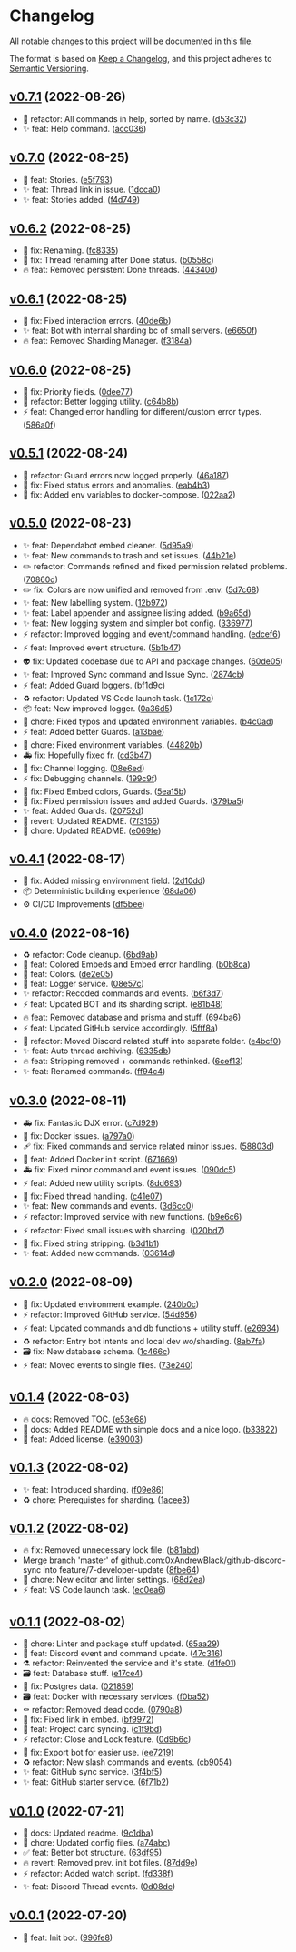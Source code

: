 # Changelog

All notable changes to this project will be documented in this file.

The format is based on [Keep a Changelog](https://keepachangelog.com/en/1.0.0/),
and this project adheres to [Semantic Versioning](https://semver.org/spec/v2.0.0.html).

## [v0.7.1](https://github.com/0xAndrewBlack/issue-bot/releases/tag/v0.7.1) (2022-08-26)

- 🙏 refactor: All commands in help, sorted by name. ([d53c32](https://github.com/0xAndrewBlack/issue-bot/commit/d53c3222fe7a0323357ffba631418d96ae092f67))
- ✨ feat: Help command. ([acc036](https://github.com/0xAndrewBlack/issue-bot/commit/acc0363409ae457f00d9e3a0602868eb7c413dc8))

## [v0.7.0](https://github.com/0xAndrewBlack/issue-bot/releases/tag/v0.7.0) (2022-08-25)

- 👄 feat: Stories. ([e5f793](https://github.com/0xAndrewBlack/issue-bot/commit/e5f79319341cf294481907de4c413b3bf024595c))
- ✨ feat: Thread link in issue. ([1dcca0](https://github.com/0xAndrewBlack/issue-bot/commit/1dcca0c81fa73b7fce0842945f3fe5a3c93987f8))
- ✨ feat: Stories added. ([f4d749](https://github.com/0xAndrewBlack/issue-bot/commit/f4d7496f613f11e0b32ca3040436167fcb205edb))

## [v0.6.2](https://github.com/0xAndrewBlack/issue-bot/releases/tag/v0.6.2) (2022-08-25)

- 🐛 fix: Renaming. ([fc8335](https://github.com/0xAndrewBlack/issue-bot/commit/fc8335f77d844250b085ff38c72bb07629c306a2))
- 🐛 fix: Thread renaming after Done status. ([b0558c](https://github.com/0xAndrewBlack/issue-bot/commit/b0558cb108ed3a1f87b2878cc938fecd39cc83bf))
- 🔥 feat: Removed persistent Done threads. ([44340d](https://github.com/0xAndrewBlack/issue-bot/commit/44340d1cc0fe87def876443dd71ee311fc5e88d2))

## [v0.6.1](https://github.com/0xAndrewBlack/issue-bot/releases/tag/v0.6.1) (2022-08-25)

- 🙏 fix: Fixed interaction errors. ([40de6b](https://github.com/0xAndrewBlack/issue-bot/commit/40de6b80019c4808a214752767464023318e07c4))
- ✨ feat: Bot with internal sharding bc of small servers. ([e6650f](https://github.com/0xAndrewBlack/issue-bot/commit/e6650f4d9c87dd34e8afbe6ab05018076a518fd2))
- 🔥 feat: Removed Sharding Manager. ([f3184a](https://github.com/0xAndrewBlack/issue-bot/commit/f3184a5a19ebcdb0076568d9250e9acff90bfed4))

## [v0.6.0](https://github.com/0xAndrewBlack/issue-bot/releases/tag/v0.6.0) (2022-08-25)

- 🐛 fix: Priority fields. ([0dee77](https://github.com/0xAndrewBlack/issue-bot/commit/0dee77746550ed2ec7481b3421fe69348b841212))
- 💄 refactor: Better logging utility. ([c64b8b](https://github.com/0xAndrewBlack/issue-bot/commit/c64b8bace2fd49f3dd7308d7318546b0c3bea68a))
- ⚡️ feat: Changed error handling for different/custom error types. ([586a0f](https://github.com/0xAndrewBlack/issue-bot/commit/586a0ffbe7501703ee1278ccd861646a8187749b))

## [v0.5.1](https://github.com/0xAndrewBlack/issue-bot/releases/tag/v0.5.1) (2022-08-24)

- 💄 refactor: Guard errors now logged properly. ([46a187](https://github.com/0xAndrewBlack/issue-bot/commit/46a1879b50c6b847f5fb1866f6f54e95e70aac5c))
- 🐛 fix: Fixed status errors and anomalies. ([eab4b3](https://github.com/0xAndrewBlack/issue-bot/commit/eab4b3001e9c7ed46f5d9d31b39dd281b8bbc6b5))
- 🐛 fix: Added env variables to docker-compose. ([022aa2](https://github.com/0xAndrewBlack/issue-bot/commit/022aa2a39af71f77c23740eaa367d2d583131660))

## [v0.5.0](https://github.com/0xAndrewBlack/issue-bot/releases/tag/v0.5.0) (2022-08-23)

- ✨ feat: Dependabot embed cleaner. ([5d95a9](https://github.com/0xAndrewBlack/issue-bot/commit/5d95a9a9641be54e0755114c46ba3a91f01e4b53))
- ✨ feat: New commands to trash and set issues. ([44b21e](https://github.com/0xAndrewBlack/issue-bot/commit/44b21e80d2fd9eddfb9b131326e450f2aacbcf04))
- ✏️ refactor: Commands refined and fixed permission related problems. ([70860d](https://github.com/0xAndrewBlack/issue-bot/commit/70860ddf7d50258c789862db4e518990b7539091))
- ✏️ fix: Colors are now unified and removed from .env. ([5d7c68](https://github.com/0xAndrewBlack/issue-bot/commit/5d7c685efb6caaf571372579bf127b86cbd62035))
- ✨ feat: New labelling system. ([12b972](https://github.com/0xAndrewBlack/issue-bot/commit/12b9726994b737c248257dd21f89a89168c154c1))
- ✨ feat: Label appender and assignee listing added. ([b9a65d](https://github.com/0xAndrewBlack/issue-bot/commit/b9a65d4233b063b9e05bd38da1d2230f260e4b32))
- ✨ feat: New logging system and simpler bot config. ([336977](https://github.com/0xAndrewBlack/issue-bot/commit/3369777c42cfa6a9139caa70515b8ca3e596fff1))
- ⚡️ refactor: Improved logging and event/command handling. ([edcef6](https://github.com/0xAndrewBlack/issue-bot/commit/edcef649c3d1d14699d4bfbfb7a58317ba2a8af5))
- ⚡️ feat: Improved event structure. ([5b1b47](https://github.com/0xAndrewBlack/issue-bot/commit/5b1b47cd8dacf53ee13bbd61ffb79279d31d9bf9))
- 👽️ fix: Updated codebase due to API and package changes. ([60de05](https://github.com/0xAndrewBlack/issue-bot/commit/60de05c51d9c6ba328a89d7010f8277577d60f4d))
- ✨ feat: Improved Sync command and Issue Sync. ([2874cb](https://github.com/0xAndrewBlack/issue-bot/commit/2874cbacece88c0507157a9893e88be51856c846))
- ⚡️ feat: Added Guard loggers. ([bf1d9c](https://github.com/0xAndrewBlack/issue-bot/commit/bf1d9c5a67922e62f9cfab31ea2507f6cb37fe69))
- ♻️ refactor: Updated VS Code launch task. ([1c172c](https://github.com/0xAndrewBlack/issue-bot/commit/1c172cde1526e79fb1f9fad280f976c8cfaa5be3))
- 📦️ feat: New improved logger. ([0a36d5](https://github.com/0xAndrewBlack/issue-bot/commit/0a36d5d55b93f8f24b6d751e68caa777b11c481f))
- 💚 chore: Fixed typos and updated environment variables. ([b4c0ad](https://github.com/0xAndrewBlack/issue-bot/commit/b4c0ad2e09ee93623d0ee0a7d3cb260822579988))
- ⚡️ feat: Added better Guards. ([a13bae](https://github.com/0xAndrewBlack/issue-bot/commit/a13bae003ba307a2c6df18e547fe9f87a3e0c017))
- 💄 chore: Fixed environment variables. ([44820b](https://github.com/0xAndrewBlack/issue-bot/commit/44820bf1b3c731ac6a2e7f8d2e3ef7486f1cc32e))
- 🚑️ fix: Hopefully fixed fr. ([cd3b47](https://github.com/0xAndrewBlack/issue-bot/commit/cd3b47f79745019a205507be4f2b208e6b485f7a))
- 🐛 fix: Channel logging. ([08e6ed](https://github.com/0xAndrewBlack/issue-bot/commit/08e6ed365b3cccd341788e22d56fe0c78cc83e44))
- ⚡️ fix: Debugging channels. ([199c9f](https://github.com/0xAndrewBlack/issue-bot/commit/199c9f8bc7852130c5f0afde9af8e9a9fac128d4))
- 🐛 fix: Fixed Embed colors, Guards. ([5ea15b](https://github.com/0xAndrewBlack/issue-bot/commit/5ea15b02c7de87e0bfb97ec6701c21a474157bd4))
- 🐛 fix: Fixed permission issues and added Guards. ([379ba5](https://github.com/0xAndrewBlack/issue-bot/commit/379ba52bc6abd3970a417b722e058dfb9ac7a761))
- ✨ feat: Added Guards. ([20752d](https://github.com/0xAndrewBlack/issue-bot/commit/20752dc80968ffe341c4a3781b63fc980c0d60da))
- 📝 revert: Updated README. ([7f3155](https://github.com/0xAndrewBlack/issue-bot/commit/7f315509ea20c49d6cff56e93d2d10894a04cefe))
- 📝 chore: Updated README. ([e069fe](https://github.com/0xAndrewBlack/issue-bot/commit/e069fedaae508af85ec4f2344c861361e07bf408))

## [v0.4.1](https://github.com/0xAndrewBlack/issue-bot/releases/tag/v0.4.1) (2022-08-17)

- 💚 fix: Added missing environment field. ([2d10dd](https://github.com/0xAndrewBlack/issue-bot/commit/2d10ddf4d17163b94d77752761298feeb20a7606))
- 📦 Deterministic building experience ([68da06](https://github.com/0xAndrewBlack/issue-bot/commit/68da06466a6237594edad469f05f2bbefc465a43))
- ⚙ CI/CD Improvements ([df5bee](https://github.com/0xAndrewBlack/issue-bot/commit/df5bee5b47660604d07820f25eb18d19c8bcff2a))

## [v0.4.0](https://github.com/0xAndrewBlack/issue-bot/releases/tag/v0.4.0) (2022-08-16)

- ♻️ refactor: Code cleanup. ([6bd9ab](https://github.com/0xAndrewBlack/issue-bot/commit/6bd9ab24e2de974adbd4f54efffe7632d13fdf29))
- 💄 feat: Colored Embeds and Embed error handling. ([b0b8ca](https://github.com/0xAndrewBlack/issue-bot/commit/b0b8ca1e81818be14ce81acc28b620d48eb4c79d))
- 💄 feat: Colors. ([de2e05](https://github.com/0xAndrewBlack/issue-bot/commit/de2e05b52abe72f404c8689d30d5c1e9db34df63))
- 🚧 feat: Logger service. ([08e57c](https://github.com/0xAndrewBlack/issue-bot/commit/08e57cafbae5c0298c136c6eda4fc4996b875ac0))
- ✨ refactor: Recoded commands and events. ([b6f3d7](https://github.com/0xAndrewBlack/issue-bot/commit/b6f3d7c287f196431475e4fd6e14645a494c2081))
- ⚡️ feat: Updated BOT and its sharding script. ([e81b48](https://github.com/0xAndrewBlack/issue-bot/commit/e81b48799a41fc4e724f2a9843195ceffbf79487))
- 🔥 feat: Removed database and prisma and stuff. ([694ba6](https://github.com/0xAndrewBlack/issue-bot/commit/694ba69fd4e2503a0fb1d08d16ec6d74eb21dd90))
- ⚡️ feat: Updated GitHub service accordingly. ([5fff8a](https://github.com/0xAndrewBlack/issue-bot/commit/5fff8a8df39d9efca19d055cd2dff28731ff1d2b))
- 🎨 refactor: Moved Discord related stuff into separate folder. ([e4bcf0](https://github.com/0xAndrewBlack/issue-bot/commit/e4bcf0934181f653b0e4f36a5239365e94d71755))
- ✨ feat: Auto thread archiving. ([6335db](https://github.com/0xAndrewBlack/issue-bot/commit/6335dbdfb0c69e141e992f382ecb50410ad2f65b))
- 🔥 feat: Stripping removed + commands rethinked. ([6cef13](https://github.com/0xAndrewBlack/issue-bot/commit/6cef13020165df8970b829138c60bddd57337375))
- ✨ feat: Renamed commands. ([ff94c4](https://github.com/0xAndrewBlack/issue-bot/commit/ff94c4da5e48e39706d987bb6a3a915bbe747b95))

## [v0.3.0](https://github.com/0xAndrewBlack/issue-bot/releases/tag/v0.3.0) (2022-08-11)

- 🚑️ fix: Fantastic DJX error. ([c7d929](https://github.com/0xAndrewBlack/issue-bot/commit/c7d929991d0cb9f117a11057d06f44c6178b0a12))
- 💚 fix: Docker issues. ([a797a0](https://github.com/0xAndrewBlack/issue-bot/commit/a797a0bc394f1b5c62470f0144d6dab3e77837d2))
- 🩹 fix: Fixed commands and service related minor issues. ([58803d](https://github.com/0xAndrewBlack/issue-bot/commit/58803d3a561b70448b49f3af68eba1a7c17822ba))
- 💚 feat: Added Docker init script. ([671669](https://github.com/0xAndrewBlack/issue-bot/commit/671669a023b3d14407bb089827267839939e23fc))
- 🚑️ fix: Fixed minor command and event issues. ([090dc5](https://github.com/0xAndrewBlack/issue-bot/commit/090dc5d6f6ee0b8f9a0e5294ce856cb0c400216c))
- ⚡️ feat: Added new utility scripts. ([8dd693](https://github.com/0xAndrewBlack/issue-bot/commit/8dd693943b47958ffb227ab1d5fa92fc11efa9a4))
- 🐛 fix: Fixed thread handling. ([c41e07](https://github.com/0xAndrewBlack/issue-bot/commit/c41e07824c544e3f2429f9af6bc7a444f1988638))
- ✨ feat: New commands and events. ([3d6cc0](https://github.com/0xAndrewBlack/issue-bot/commit/3d6cc0ed1b761793fffe07faf8851598d0c40579))
- ⚡️ refactor: Improved service with new functions. ([b9e6c6](https://github.com/0xAndrewBlack/issue-bot/commit/b9e6c63a759e9e5d071c4aea2c82caa81daf0c83))
- ⚡️ refactor: Fixed small issues with sharding. ([020bd7](https://github.com/0xAndrewBlack/issue-bot/commit/020bd78906063d42e33433caba7a1f0a5fbdc36c))
- 🐛 fix: Fixed string stripping. ([b3d1b1](https://github.com/0xAndrewBlack/issue-bot/commit/b3d1b1aafdcd56e960770fa10a192dc5075a9060))
- ✨ feat: Added new commands. ([03614d](https://github.com/0xAndrewBlack/issue-bot/commit/03614de7ed6526c8c95e6135e37760cf07ca14ce))

## [v0.2.0](https://github.com/0xAndrewBlack/issue-bot/releases/tag/v0.2.0) (2022-08-09)

- 🔧 fix: Updated environment example. ([240b0c](https://github.com/0xAndrewBlack/issue-bot/commit/240b0cb912f2008ac3208bfeea93de6c00abe0af))
- ⚡️ refactor: Improved GitHub service. ([54d956](https://github.com/0xAndrewBlack/issue-bot/commit/54d956051fc81ef868606538162f2a1ec121f11f))
- ⚡️ feat: Updated commands and db functions + utility stuff. ([e26934](https://github.com/0xAndrewBlack/issue-bot/commit/e26934a41634ced341107a9fa30f732777c12098))
- ♻️ refactor: Entry bot intents and local dev wo/sharding. ([8ab7fa](https://github.com/0xAndrewBlack/issue-bot/commit/8ab7fa8a6d0f568bd85a4ebdd3cd2cde6cae580e))
- 🗃️ fix: New database schema. ([1c466c](https://github.com/0xAndrewBlack/issue-bot/commit/1c466cf2892a1903e23bdf0e0113707150cf32d7))
- ⚡️ feat: Moved events to single files. ([73e240](https://github.com/0xAndrewBlack/issue-bot/commit/73e240601cd74d7bb62894e794260cfd91bfd411))

## [v0.1.4](https://github.com/0xAndrewBlack/issue-bot/releases/tag/v0.1.4) (2022-08-03)

- 🔥 docs: Removed TOC. ([e53e68](https://github.com/0xAndrewBlack/issue-bot/commit/e53e68694a2be7cf47b922fa8af221e78c14b6ea))
- 📝 docs: Added README with simple docs and a nice logo. ([b33822](https://github.com/0xAndrewBlack/issue-bot/commit/b338227eab1dd0332129d9008992211780c2d361))
- 📄 feat: Added license. ([e39003](https://github.com/0xAndrewBlack/issue-bot/commit/e3900333bead8c9684925e01c369fa5d28f01ce2))

## [v0.1.3](https://github.com/0xAndrewBlack/issue-bot/releases/tag/v0.1.3) (2022-08-02)

- ✨ feat: Introduced sharding. ([f09e86](https://github.com/0xAndrewBlack/issue-bot/commit/f09e86b24aaed691dd5782dbea95a14d739b10c4))
- ♻️ chore: Prerequistes for sharding. ([1acee3](https://github.com/0xAndrewBlack/issue-bot/commit/1acee36415b6bf18ddbb6e2b3badb50a4f746125))

## [v0.1.2](https://github.com/0xAndrewBlack/issue-bot/releases/tag/v0.1.2) (2022-08-02)

- 🔥 fix: Removed unnecessary lock file. ([b81abd](https://github.com/0xAndrewBlack/issue-bot/commit/b81abdd5e6569b3a12f5a5ef185b411199098f12))
- Merge branch 'master' of github.com:0xAndrewBlack/github-discord-sync into feature/7-developer-update ([8fbe64](https://github.com/0xAndrewBlack/issue-bot/commit/8fbe64698c3adb3afdccf6d3de6db554f4436148))
- 🚨 chore: New editor and linter settings. ([68d2ea](https://github.com/0xAndrewBlack/issue-bot/commit/68d2ea512b3f8a6850dd74d104137956a8c5994a))
- ⚡️ feat: VS Code launch task. ([ec0ea6](https://github.com/0xAndrewBlack/issue-bot/commit/ec0ea676229597fedd5e465e4bf0637d44026b4e))

## [v0.1.1](https://github.com/0xAndrewBlack/issue-bot/releases/tag/v0.1.1) (2022-08-02)

- 🚨 chore: Linter and package stuff updated. ([65aa29](https://github.com/0xAndrewBlack/issue-bot/commit/65aa29a072b5ca93b95abf2542c4db88843c7371))
- 🎨 feat: Discord event and command update. ([47c316](https://github.com/0xAndrewBlack/issue-bot/commit/47c316e06b7d68303aa050858e497fb9c91cb9ea))
- ⚗️ refactor: Reinvented the service and it's state. ([d1fe01](https://github.com/0xAndrewBlack/issue-bot/commit/d1fe0188388c257834860c4832d9906bc9de1c13))
- 🗃️ feat: Database stuff. ([e17ce4](https://github.com/0xAndrewBlack/issue-bot/commit/e17ce45225da977304b824e55eb80056126fd94f))
- 💚 fix: Postgres data. ([021859](https://github.com/0xAndrewBlack/issue-bot/commit/021859c032813c25612bc9525d58d321ef37976a))
- 🗃️ feat: Docker with necessary services. ([f0ba52](https://github.com/0xAndrewBlack/issue-bot/commit/f0ba5255e18400d1ae19d6c54e486184b2725b7a))
- ⚰️ refactor: Removed dead code. ([0790a8](https://github.com/0xAndrewBlack/issue-bot/commit/0790a8802201eb6f4215fa97e0a7a567873523ac))
- 🐛 fix: Fixed link in embed. ([bf9972](https://github.com/0xAndrewBlack/issue-bot/commit/bf997226b0dcc9c42cc6e86b0250ce806f95f72c))
- 🚧 feat: Project card syncing. ([c1f9bd](https://github.com/0xAndrewBlack/issue-bot/commit/c1f9bd534e1ca37bc3ca81ae6ad978875492a613))
- ⚡️ refactor: Close and Lock feature. ([0d9b6c](https://github.com/0xAndrewBlack/issue-bot/commit/0d9b6cbce39ff9cb24ad3a91afaa0b794eb45598))
- 🐛 fix: Export bot for easier use. ([ee7219](https://github.com/0xAndrewBlack/issue-bot/commit/ee7219eae0beef62a640cffb5a05f0ded8fb5986))
- ♻️ refactor: New slash commands and events. ([cb9054](https://github.com/0xAndrewBlack/issue-bot/commit/cb9054392bc96fc7123bf692a78ffdd39ae6254a))
- ✨ feat: GitHub sync service. ([3f4bf5](https://github.com/0xAndrewBlack/issue-bot/commit/3f4bf5b15398fe84b507bd22acdf2ad8a2fe6439))
- ✨ feat: GitHub starter service. ([6f71b2](https://github.com/0xAndrewBlack/issue-bot/commit/6f71b22e16cb095bd8bb1922a5188b2469275871))

## [v0.1.0](https://github.com/0xAndrewBlack/issue-bot/releases/tag/v0.1.0) (2022-07-21)

- 📝 docs: Updated readme. ([9c1dba](https://github.com/0xAndrewBlack/issue-bot/commit/9c1dba0f9257a74bd2245439b1df8a11cc6d4789))
- 🔧 chore: Updated config files. ([a74abc](https://github.com/0xAndrewBlack/issue-bot/commit/a74abc21470d07f7dd3cc682b67fe7f3d4d115b2))
- ✅ feat: Better bot structure. ([63df95](https://github.com/0xAndrewBlack/issue-bot/commit/63df95b4370463a3f35219746d3ee233fee4bcb8))
- 🔥 revert: Removed prev. init bot files. ([87dd9e](https://github.com/0xAndrewBlack/issue-bot/commit/87dd9ef6e1f56dd6a63a11f8084205ee4eb690dd))
- ⚡️ refactor: Added watch script. ([fd338f](https://github.com/0xAndrewBlack/issue-bot/commit/fd338fbcb1fafd3d9b335f6a091498d0cebb545d))
- ✨ feat: Discord Thread events. ([0d08dc](https://github.com/0xAndrewBlack/issue-bot/commit/0d08dc5aa1cbcb5cebf7b785d93be4404f67303c))

## [v0.0.1](https://github.com/0xAndrewBlack/issue-bot/releases/tag/v0.0.1) (2022-07-20)

- 🎉 feat: Init bot. ([996fe8](https://github.com/0xAndrewBlack/issue-bot/commit/996fe8643b415b0956868c67c8ee03cecb5a1864))
